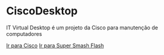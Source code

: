 # CiscoDesktop
IT Virtual Desktop é um projeto da Cisco para manutenção de computadores

[Ir para Cisco](./cisco_desktop/cisco.html)
[Ir para Super Smash Flash](.//supersmashflash_swf/smashflash.html')
